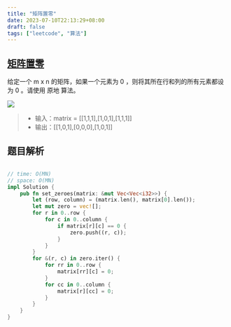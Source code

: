 ```yaml
---
title: "矩阵置零"
date: 2023-07-10T22:13:29+08:00
draft: false
tags: ["leetcode", "算法"]
---
```


## [矩阵置零](https://leetcode.cn/problems/set-matrix-zeroes/)

给定一个 m x n 的矩阵，如果一个元素为 0 ，则将其所在行和列的所有元素都设为 0 。请使用 原地 算法。

![](https://assets.leetcode.com/uploads/2020/08/17/mat1.jpg)

>- 输入：matrix = [[1,1,1],[1,0,1],[1,1,1]]
>- 输出：[[1,0,1],[0,0,0],[1,0,1]]


## 题目解析

```rust

// time: O(MN)
// space: O(MN)
impl Solution {
    pub fn set_zeroes(matrix: &mut Vec<Vec<i32>>) {
        let (row, column) = (matrix.len(), matrix[0].len());
        let mut zero = vec![];
        for r in 0..row {
            for c in 0..column {
                if matrix[r][c] == 0 {
                    zero.push((r, c));
                }
            }
        }
        for &(r, c) in zero.iter() {
            for rr in 0..row {
                matrix[rr][c] = 0;
            }
            for cc in 0..column {
                matrix[r][cc] = 0;
            }
        }
    }
}
```
